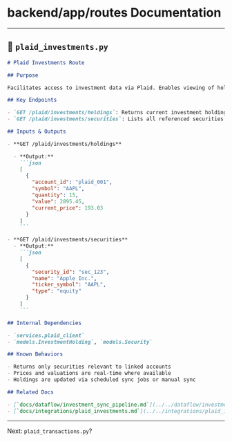 # backend/app/routes Documentation

---

## 📘 `plaid_investments.py`

````markdown
# Plaid Investments Route

## Purpose

Facilitates access to investment data via Plaid. Enables viewing of holdings, securities, and current portfolio performance synced from financial institutions.

## Key Endpoints

- `GET /plaid/investments/holdings`: Returns current investment holdings.
- `GET /plaid/investments/securities`: Lists all referenced securities.

## Inputs & Outputs

- **GET /plaid/investments/holdings**

  - **Output:**
    ```json
    [
      {
        "account_id": "plaid_001",
        "symbol": "AAPL",
        "quantity": 15,
        "value": 2895.45,
        "current_price": 193.03
      }
    ]
    ```

- **GET /plaid/investments/securities**
  - **Output:**
    ```json
    [
      {
        "security_id": "sec_123",
        "name": "Apple Inc.",
        "ticker_symbol": "AAPL",
        "type": "equity"
      }
    ]
    ```

## Internal Dependencies

- `services.plaid_client`
- `models.InvestmentHolding`, `models.Security`

## Known Behaviors

- Returns only securities relevant to linked accounts
- Prices and valuations are real-time where available
- Holdings are updated via scheduled sync jobs or manual sync

## Related Docs

- [`docs/dataflow/investment_sync_pipeline.md`](../../dataflow/investment_sync_pipeline.md)
- [`docs/integrations/plaid_investments.md`](../../integrations/plaid_investments.md)
````

---

Next: `plaid_transactions.py`?
